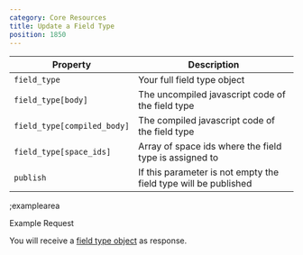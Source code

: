 ```yaml
---
category: Core Resources
title: Update a Field Type
position: 1850
---
```


| Property | Description |
|---|---|
| `field_type` | Your full field type object |
| `field_type[body]` | The uncompiled javascript code of the field type |
| `field_type[compiled_body]` | The compiled javascript code of the field type |
| `field_type[space_ids]` | Array of space ids where the field type is assigned to |
| `publish` | If this parameter is not empty the field type will be published |

;examplearea

Example Request

<RequestExample url="https://mapi.storyblok.com/v1/field_types/124" httpMethod="PUT" :requestObject='{"task":{"body":"const Fieldtype = {}","compiled_body":"var Fieldtype = {}"}}'></RequestExample>

You will receive a [field type object](#core-resources/field-types/the-field-type-object) as response.
